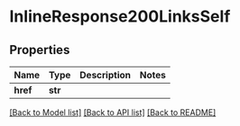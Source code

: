 # InlineResponse200LinksSelf

## Properties
Name | Type | Description | Notes
------------ | ------------- | ------------- | -------------
**href** | **str** |  | 

[[Back to Model list]](../README.md#documentation-for-models) [[Back to API list]](../README.md#documentation-for-api-endpoints) [[Back to README]](../README.md)


